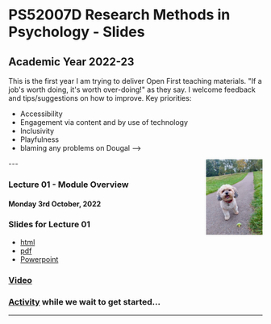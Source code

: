 # PS52007D Research Methods in Psychology - Slides 

## Academic Year 2022-23

This is the first year I am trying to deliver Open First teaching materials. "If a job's worth doing, it's worth over-doing!" as they say. 
I welcome feedback and tips/suggestions on how to improve.
Key priorities: 
- Accessibility
- Engagement via content and by use of technology
- Inclusivity
- Playfulness
- blaming any problems on Dougal -->

<img src="images/Dougal.jpeg" align="right" height="150">
---



### Lecture 01 - Module Overview
#### Monday 3rd October, 2022

### Slides for Lecture 01
- [html](https://ps52007dslides.littlemonkeylab.com/Lecture01/Lecture1-RJS.html#/title-slide)  
- [pdf](https://ps52007dslides.littlemonkeylab.com/Lecture01/Lecture1.pdf) 
- [Powerpoint](https://ps52007dslides.littlemonkeylab.com/Lecture01/Lecture1.pptx) 

### [Video](https://media.ed.ac.uk/playlist/dedicated/169801461/1_gjzcgkec/1_bz9yza6s)

### [Activity](https://mine-cetinkaya-rundel.github.io/teach-r-online/01-cloud/01-cloud.html#2) while we wait to get started...
---

